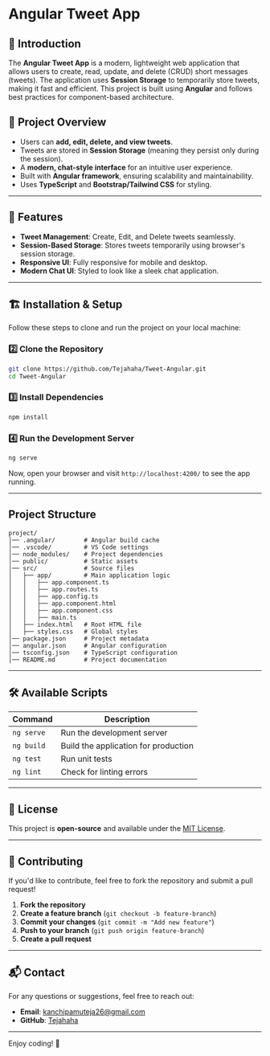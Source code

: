 # Angular Tweet App

## 📌 Introduction
The **Angular Tweet App** is a modern, lightweight web application that allows users to create, read, update, and delete (CRUD) short messages (tweets). The application uses **Session Storage** to temporarily store tweets, making it fast and efficient. This project is built using **Angular** and follows best practices for component-based architecture.

## 📝 Project Overview
- Users can **add, edit, delete, and view tweets**.
- Tweets are stored in **Session Storage** (meaning they persist only during the session).
- A **modern, chat-style interface** for an intuitive user experience.
- Built with **Angular framework**, ensuring scalability and maintainability.
- Uses **TypeScript** and **Bootstrap/Tailwind CSS** for styling.

---

## 🚀 Features
- **Tweet Management**: Create, Edit, and Delete tweets seamlessly.
- **Session-Based Storage**: Stores tweets temporarily using browser's session storage.
- **Responsive UI**: Fully responsive for mobile and desktop.
- **Modern Chat UI**: Styled to look like a sleek chat application.

---

## 🏗️ Installation & Setup

Follow these steps to clone and run the project on your local machine:

### 2️⃣ Clone the Repository
```sh
git clone https://github.com/Tejahaha/Tweet-Angular.git
cd Tweet-Angular
```

### 3️⃣ Install Dependencies
```sh
npm install
```

### 4️⃣ Run the Development Server
```sh
ng serve
```
Now, open your browser and visit `http://localhost:4200/` to see the app running.

---
## Project Structure
```
project/
│── .angular/        # Angular build cache
│── .vscode/         # VS Code settings
│── node_modules/    # Project dependencies
│── public/          # Static assets
│── src/             # Source files
│   ├── app/         # Main application logic
│   │   ├── app.component.ts
│   │   ├── app.routes.ts
│   │   ├── app.config.ts
│   │   ├── app.component.html
│   │   ├── app.component.css
│   │   ├── main.ts
│   ├── index.html   # Root HTML file
│   ├── styles.css   # Global styles
│── package.json     # Project metadata
│── angular.json     # Angular configuration
│── tsconfig.json    # TypeScript configuration
│── README.md        # Project documentation
```


---

## 🛠️ Available Scripts
| Command | Description |
|---------|-------------|
| `ng serve` | Run the development server |
| `ng build` | Build the application for production |
| `ng test` | Run unit tests |
| `ng lint` | Check for linting errors |

---

## 📜 License
This project is **open-source** and available under the [MIT License](LICENSE).

---

## 🤝 Contributing
If you'd like to contribute, feel free to fork the repository and submit a pull request!

1. **Fork the repository**
2. **Create a feature branch** (`git checkout -b feature-branch`)
3. **Commit your changes** (`git commit -m "Add new feature"`)
4. **Push to your branch** (`git push origin feature-branch`)
5. **Create a pull request**

---

## 📬 Contact
For any questions or suggestions, feel free to reach out:
- **Email**: kanchipamuteja26@gmail.com
- **GitHub**: [Tejahaha](https://github.com/Tejahaha)

---

Enjoy coding! 🚀

